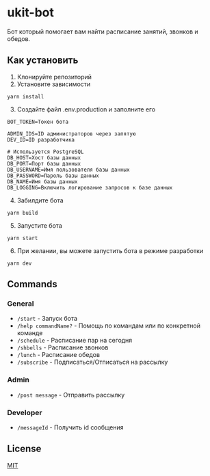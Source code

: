 # ukit-bot
 Бот который помогает вам найти расписание занятий, звонков и обедов.

## Как установить
1. Клонируйте репозиторий
2. Установите зависимости
```
yarn install
```
3. Создайте файл .env.production и заполните его
```
BOT_TOKEN=Токен бота

ADMIN_IDS=ID администраторов через запятую
DEV_ID=ID разработчика

# Используется PostgreSQL
DB_HOST=Хост базы данных
DB_PORT=Порт базы данных
DB_USERNAME=Имя пользователя базы данных
DB_PASSWORD=Пароль базы данных
DB_NAME=Имя базы данных
DB_LOGGING=Включить логирование запросов к базе данных
```
4. Забилдите бота
```
yarn build
```
5. Запустите бота
```
yarn start
```
6. При желании, вы можете запустить бота в режиме разработки
```
yarn dev
```

## Commands
### General
- `/start` - Запуск бота
- `/help commandName?` - Помощь по командам или по конкретной команде
- `/schedule` - Расписание пар на сегодня
- `/shbells` - Расписание звонков
- `/lunch` - Расписание обедов
- `/subscribe` - Подписаться/Отписаться на рассылку

### Admin
- `/post message` - Отправить рассылку

### Developer
- `/messageId` - Получить id сообщения

## License
[MIT](https://choosealicense.com/licenses/mit/)
